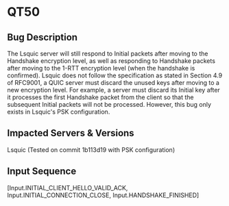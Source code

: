 # QT50

## Bug Description
The Lsquic server will still respond to Initial packets after moving to the Handshake encryption level, as well as responding to Handshake packets after moving to the 1-RTT encryption level (when the handshake is confirmed). Lsquic does not follow the specification as stated in Section 4.9 of RFC9001, a QUIC server must discard the unused keys after moving to a new encryption level. For example, a server must discard its Initial key after it processes the first Handshake packet from the client so that the subsequent Initial packets will not be processed. However, this bug only exists in Lsquic's PSK configuration.

## Impacted Servers & Versions
Lsquic (Tested on commit 1b113d19 with PSK configuration)

## Input Sequence
 [Input.INITIAL_CLIENT_HELLO_VALID_ACK, Input.INITIAL_CONNECTION_CLOSE, Input.HANDSHAKE_FINISHED]